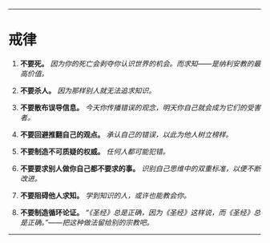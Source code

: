 -----
# 戒律

1. **不要死。**
    *因为你的死亡会剥夺你认识世界的机会。而求知——是纳利安教的最高价值。*

2. **不要杀人。**
    *因为那样别人就无法追求知识。*

3. **不要散布误导信息。**
    *今天你传播错误的观念，明天你自己就会成为它们的受害者。*

4. **不要回避推翻自己的观点。**
    *承认自己的错误，以此为他人树立榜样。*

5. **不要制造不可质疑的权威。**
    *任何人都可能犯错。*

6. **不要要求别人做你自己都不要求的事。**
    *识别自己思维中的双重标准，以便不断改进。*

7. **不要阻碍他人求知。**
    *学到知识的人，或许也能教会你。*

8. **不要制造循环论证。**
    *“《圣经》总是正确，因为《圣经》这样说，而《圣经》总是正确。”——把这种做法留给别的宗教吧。*
-----